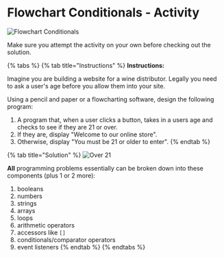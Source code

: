 # Flowchart Conditionals - Activity

![Flowchart Conditionals](https://github.com/cslewislives/frontend-prework/tree/7c7bc1ab2155c31482f755a757c91f4efcc6e770/.gitbook/assets/image%20%2837%29.png)

Make sure you attempt the activity on your own before checking out the solution.

{% tabs %}
{% tab title="Instructions" %}
**Instructions:**

Imagine you are building a website for a wine distributor. Legally you need to ask a user's age before you allow them into your site.

Using a pencil and paper or a flowcharting software, design the following program:

1. A program that, when a user clicks a button, takes in a users age and checks to see if they are 21 or over. 
2. If they are, display "Welcome to our online store". 
3. Otherwise, display "You must be 21 or older to enter".
{% endtab %}

{% tab title="Solution" %}
![Over 21](https://github.com/cslewislives/frontend-prework/tree/7c7bc1ab2155c31482f755a757c91f4efcc6e770/.gitbook/assets/over-21.png)

**All** programming problems essentially can be broken down into these components \(plus 1 or 2 more\):

1. booleans
2. numbers
3. strings
4. arrays
5. loops
6. arithmetic operators
7. accessors like `[]`
8. conditionals/comparator operators
9. event listeners
{% endtab %}
{% endtabs %}

